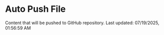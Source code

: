 # Auto Push File

Content that will be pushed to GitHub repository.
Last updated: 07/19/2025, 01:56:59 AM